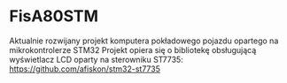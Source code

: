 # FisA80STM
Aktualnie rozwijany projekt komputera pokładowego pojazdu opartego na mikrokontrolerze STM32
Projekt opiera się o bibliotekę obsługującą wyświetlacz LCD oparty na sterowniku ST7735: https://github.com/afiskon/stm32-st7735

